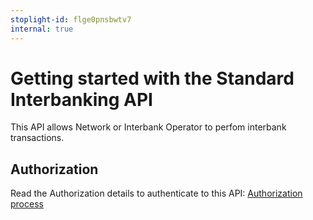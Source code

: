 ```yaml
---
stoplight-id: flge0pnsbwtv7
internal: true
---
```


# Getting started with the Standard Interbanking API

This API allows Network or Interbank Operator to perfom interbank
transactions.

## Authorization

Read the Authorization details to authenticate to this API: [Authorization process](./oauth2-authorization.md)
